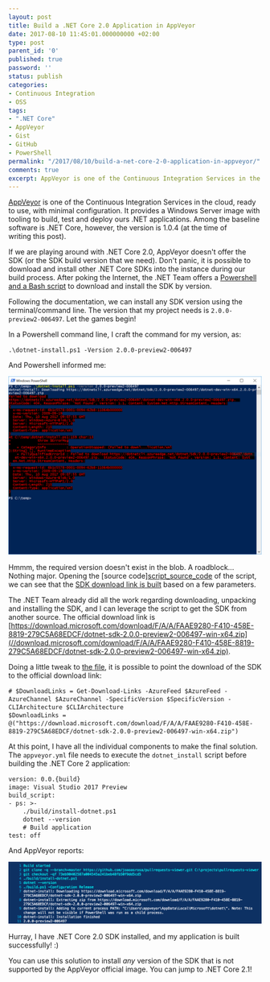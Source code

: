 ```yaml
---
layout: post
title: Build a .NET Core 2.0 Application in AppVeyor
date: 2017-08-10 11:45:01.000000000 +02:00
type: post
parent_id: '0'
published: true
password: ''
status: publish
categories:
- Continuous Integration
- OSS
tags:
- ".NET Core"
- AppVeyor
- Gist
- GitHub
- PowerShell
permalink: "/2017/08/10/build-a-net-core-2-0-application-in-appveyor/"
comments: true
excerpt: AppVeyor is one of the Continuous Integration Services in the cloud, ready to use, with minimal configuration. It provides a Windows Server image with tooling to build, test and deploy ours .NET applications. Among the baseline software is .NET Core, however, the version is 1.0.4 (at the time of writing this post).
---
```

[AppVeyor](//www.appveyor.com/) is one of the Continuous Integration Services in the cloud, ready to use, with minimal configuration. It provides a Windows Server image with tooling to build, test and deploy ours .NET applications. Among the baseline software is .NET Core, however, the version is 1.0.4 (at the time of writing this post).

If we are playing around with .NET Core 2.0, AppVeyor doesn't offer the SDK (or the SDK build version that we need). Don't panic, it is possible to download and install other .NET Core SDKs into the instance during our build process. After poking the Internet, the .NET Team offers a [Powershell and a Bash script](//docs.microsoft.com/en-us/dotnet/core/tools/dotnet-install-script) to download and install the SDK by version.

Following the documentation, we can install any SDK version using the terminal/command line. The version that my project needs is `2.0.0-preview2-006497`. Let the games begin!

In a Powershell command line, I craft the command for my version, as:

    .\dotnet-install.ps1 -Version 2.0.0-preview2-006497

And Powershell informed me:

![Powershell dotnet_install.ps1 -Version 2.0.0-preview2-006497 command result](/images/assets/ps_dotnetinstall.png)

Hmmm, the required version doesn't exist in the blob. A roadblock... Nothing major. Opening the \[source code\][script\_source\_code](//github.com/dotnet/cli/blob/rel/1.0.0/scripts/obtain/dotnet-install.ps1) of the script, we can see that the [SDK download link is built](//github.com/dotnet/cli/blob/rel/1.0.0/scripts/obtain/dotnet-install.ps1#L396) based on a few parameters.

The .NET Team already did all the work regarding downloading, unpacking and installing the SDK, and I can leverage the script to get the SDK from another source. The official download link is [https://download.microsoft.com/download/F/A/A/FAAE9280-F410-458E-8819-279C5A68EDCF/dotnet-sdk-2.0.0-preview2-006497-win-x64.zip](//download.microsoft.com/download/F/A/A/FAAE9280-F410-458E-8819-279C5A68EDCF/dotnet-sdk-2.0.0-preview2-006497-win-x64.zip).

Doing a little tweak to [the file](//github.com/joaoasrosa/pullrequests-viewer/blob/master/build/install-dotnet.ps1#L396), it is possible to point the download of the SDK to the official download link:

    # $DownloadLinks = Get-Download-Links -AzureFeed $AzureFeed -AzureChannel $AzureChannel -SpecificVersion $SpecificVersion -CLIArchitecture $CLIArchitecture
    $DownloadLinks = @("https://download.microsoft.com/download/F/A/A/FAAE9280-F410-458E-8819-279C5A68EDCF/dotnet-sdk-2.0.0-preview2-006497-win-x64.zip")

At this point, I have all the individual components to make the final solution. The `appveyor.yml` file needs to execute the `dotnet_install` script before building the .NET Core 2 application:

    version: 0.0.{build}
    image: Visual Studio 2017 Preview
    build_script:
    - ps: >-
        ./build/install-dotnet.ps1
        dotnet --version
        # Build application
    test: off

And AppVeyor reports:

![AppVeyor installs the .NET Core 2.0 SDK](/images/assets/appveyor_build.png)

Hurray, I have .NET Core 2.0 SDK installed, and my application is built successfully! :)

You can use this solution to install _any_ version of the SDK that is not supported by the AppVeyor official image. You can jump to .NET Core 2.1!
